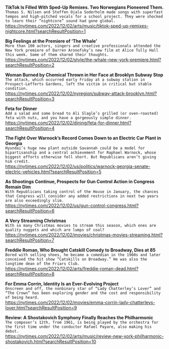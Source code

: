 **TikTok Is Filled With Sped-Up Remixes. Two Norwegians Pioneered Them.**\
`Thomas S. Nilsen and Steffen Ojala Soderholm made songs with superfast tempos and high-pitched vocals for a school project. They were shocked to learn their “nightcore” sound had gone global.`\
https://nytimes.com/2022/12/02/arts/music/tiktok-sped-up-remixes-nightcore.html?searchResultPosition=1

**Big Feelings at the Premiere of ‘The Whale’**\
`More than 100 actors, singers and creative professionals attended the New York premiere of Darren Aronofsky’s new film at Alice Tully Hall this week. Some of them shared their thoughts.`\
https://nytimes.com/2022/12/02/style/the-whale-new-york-premiere.html?searchResultPosition=2

**Woman Burned by Chemical Thrown in Her Face at Brooklyn Subway Stop**\
`The attack, which occurred early Friday at a subway station in Prospect-Lefferts Gardens, left the victim in critical but stable condition.`\
https://nytimes.com/2022/12/02/nyregion/subway-attack-brooklyn.html?searchResultPosition=3

**Feta for Dinner**\
`Add a salad and some bread to Ali Slagle’s grilled (or oven-roasted) feta with nuts, and you have a gorgeously simple dinner.`\
https://nytimes.com/2022/12/02/dining/feta-for-dinner.html?searchResultPosition=4

**The Fight Over Warnock’s Record Comes Down to an Electric Car Plant in Georgia**\
`Hyundai’s huge new plant outside Savannah could be a model for bipartisanship and a central achievement for Raphael Warnock, whose biggest efforts otherwise fell short. But Republicans aren’t giving him credit.`\
https://nytimes.com/2022/12/02/us/politics/warnock-georgia-senate-electric-vehicles.html?searchResultPosition=5

**As Shootings Continue, Prospects for Gun Control Action in Congress Remain Dim**\
`With Republicans taking control of the House in January, the chances that Congress will consider any added restrictions in next two years are also exceedingly slim.`\
https://nytimes.com/2022/12/02/us/gun-control-congress.html?searchResultPosition=6

**A Very Streaming Christmas**\
`With so many Christmas movies to stream this season, which ones are quality nuggets and which are lumps of coal?`\
https://nytimes.com/2022/12/02/movies/christmas-movies-streaming.html?searchResultPosition=7

**Freddie Roman, Who Brought Catskill Comedy to Broadway, Dies at 85**\
`Bored with selling shoes, he became a comedian in the 1960s and later conceived the hit show “Catskills on Broadway.” He was also the longtime dean of the Friars Club.`\
https://nytimes.com/2022/12/02/arts/freddie-roman-dead.html?searchResultPosition=8

**For Emma Corrin, Identity Is an Ever-Evolving Project**\
`Onscreen and off, the nonbinary star of “Lady Chatterley’s Lover” and “The Crown” has been exploring gender and the cost and responsibility of being heard.`\
https://nytimes.com/2022/12/02/movies/emma-corrin-lady-chatterleys-lover.html?searchResultPosition=9

**Review: A Shostakovich Symphony Finally Reaches the Philharmonic**\
`The composer’s 12th, from 1961, is being played by the orchestra for the first time under the conductor Rafael Payare, also making his debut.`\
https://nytimes.com/2022/12/02/arts/music/review-new-york-philharmonic-shostakovich.html?searchResultPosition=10

